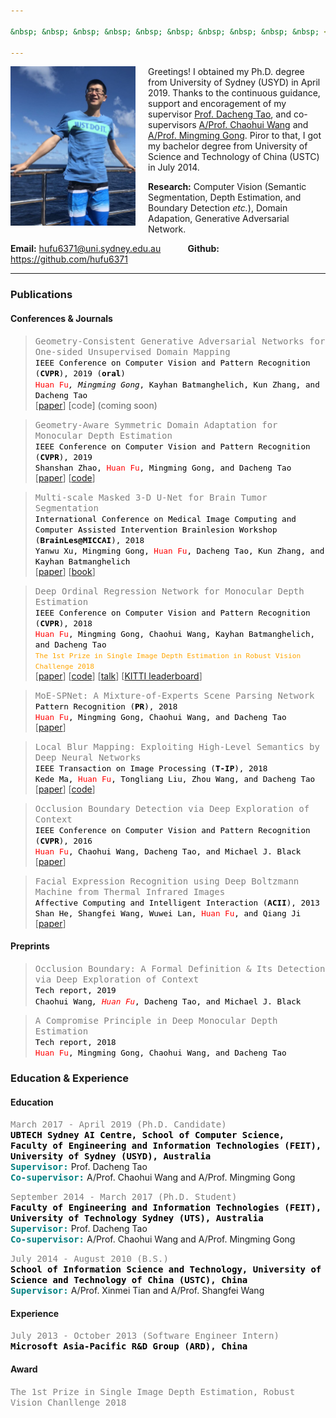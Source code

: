 ```yaml
---

&nbsp; &nbsp; &nbsp; &nbsp; &nbsp; &nbsp; &nbsp; &nbsp; &nbsp; &nbsp; <a href="#aboutme" style="color:coral; font-family:fantasy; font-size: 120%;">**About**</a> &nbsp; &nbsp; &nbsp; <a href="#publication" style="color:coral; font-family:fantasy; font-size: 120%;">**Publications**</a> &nbsp; &nbsp; &nbsp; <a href="#experience" style="color:coral; font-family:fantasy; font-size: 120%;">**Experience**</a> &nbsp; &nbsp; &nbsp; <a href="#award" style="color:coral; font-family:fantasy; font-size: 120%;">**Award**</a> &nbsp; &nbsp; &nbsp; CV       

---
```

<a name="aboutme"></a>
<img align="left" width="200" height="255" src="photo/huanfu_photo.JPG" style="padding-right: 20px">

Greetings! I obtained my Ph.D. degree from University of Sydney (USYD) in April 2019. Thanks to the continuous guidance, support and encoragement of my supervisor [Prof. Dacheng Tao](https://sydney.edu.au/engineering/people/dacheng.tao.php), and co-supervisors [A/Prof. Chaohui Wang](http://igm.univ-mlv.fr/~cwang/index.php) and [A/Prof. Mingming Gong](https://mgong2.github.io/). Piror to that, I got my bachelor degree from University of Science and Technology of China (USTC) in July 2014.

**Research:** Computer Vision (Semantic Segmentation, Depth Estimation, and Boundary Detection *etc.*), Domain Adapation, Generative Adversarial Network.

**Email:** hufu6371@uni.sydney.edu.au &nbsp; &nbsp; &nbsp; &nbsp; &nbsp; **Github:** <https://github.com/hufu6371>

---
<a name="publication"></a>
### Publications
#### Conferences & Journals
><tt style="color:grey; font-size: 100%;">Geometry-Consistent Generative Adversarial Networks for One-sided Unsupervised Domain Mapping</tt> <br/>
><tt style="color:black; font-size: 90%;">IEEE Conference on Computer Vision and Pattern Recognition (**CVPR**), 2019 (**oral**)</tt> <br/>
><tt style="color:red; font-size: 90%;">Huan Fu<sup>*</sup></tt><tt style="color:black; font-size: 90%;">, Mingming Gong<sup>*</sup>, Kayhan Batmanghelich, Kun Zhang, and Dacheng Tao</tt> <br/>
>\[[paper](https://arxiv.org/abs/1809.05852)\] \[code\] (coming soon) <br/>

><tt style="color:grey; font-size: 100%;">Geometry-Aware Symmetric Domain Adaptation for Monocular Depth Estimation</tt> <br/>
><tt style="color:black; font-size: 90%;">IEEE Conference on Computer Vision and Pattern Recognition (**CVPR**), 2019</tt> <br/>
><tt style="color:black; font-size: 90%;">Shanshan Zhao, </tt><tt style="color:red; font-size: 90%;">Huan Fu</tt><tt style="color:black; font-size: 90%;">, Mingming Gong, and Dacheng Tao</tt> <br/>
>\[[paper](https://arxiv.org/abs/1904.01870)\] \[[code](https://github.com/sshan-zhao/GASDA)\] <br/>

><tt style="color:grey; font-size: 100%;">Multi-scale Masked 3-D U-Net for Brain Tumor Segmentation</tt> <br/>
><tt style="color:black; font-size: 90%;">International Conference on Medical Image Computing and Computer Assisted Intervention Brainlesion Workshop (**BrainLes@MICCAI**), 2018</tt> <br/>
><tt style="color:black; font-size: 90%;">Yanwu Xu, Mingming Gong, </tt><tt style="color:red; font-size: 90%;">Huan Fu</tt><tt style="color:black; font-size: 90%;">, Dacheng Tao, Kun Zhang, and Kayhan Batmanghelich</tt> <br/>
>\[[paper](https://link.springer.com/chapter/10.1007/978-3-030-11726-9_20)\] \[[book](https://www.springer.com/gp/book/9783030117221)\]<br/>

><tt style="color:grey; font-size: 100%;">Deep Ordinal Regression Network for Monocular Depth Estimation</tt> <br/>
><tt style="color:black; font-size: 90%;">IEEE Conference on Computer Vision and Pattern Recognition (**CVPR**), 2018</tt> <br/>
><tt style="color:red; font-size: 90%;">Huan Fu</tt><tt style="color:black; font-size: 90%;">, Mingming Gong, Chaohui Wang, Kayhan Batmanghelich, and Dacheng Tao</tt> <br/>
<tt style="color:orange; font-size: 80%;">The 1st Prize in Single Image Depth Estimation in Robust Vision Challenge 2018</tt><br/>
>\[[paper](https://arxiv.org/abs/1806.02446)\] \[[code](https://github.com/hufu6371/DORN)\] \[[talk](https://www.youtube.com/watch?v=EbMGyJdw2R4)\] \[[KITTI leaderboard](http://www.cvlibs.net/datasets/kitti/eval_depth.php?benchmark=depth_prediction)\]<br/>

><tt style="color:grey; font-size: 100%;">MoE-SPNet: A Mixture-of-Experts Scene Parsing Network</tt> <br/>
><tt style="color:black; font-size: 90%;">Pattern Recognition (**PR**), 2018</tt> <br/>
><tt style="color:red; font-size: 90%;">Huan Fu</tt><tt style="color:black; font-size: 90%;">, Mingming Gong, Chaohui Wang, and Dacheng Tao</tt> <br/>
>\[[paper](https://arxiv.org/abs/1806.07049)\]<br/>

><tt style="color:grey; font-size: 100%;">Local Blur Mapping: Exploiting High-Level Semantics by Deep Neural Networks</tt> <br/>
><tt style="color:black; font-size: 90%;">IEEE Transaction on Image Processing (**T-IP**), 2018</tt> <br/>
><tt style="color:black; font-size: 90%;">Kede Ma, </tt><tt style="color:red; font-size: 90%;">Huan Fu</tt><tt style="color:black; font-size: 90%;">, Tongliang Liu, Zhou Wang, and Dacheng Tao</tt> <br/>
>\[[paper](https://arxiv.org/abs/1612.01227)\] \[[code](https://ece.uwaterloo.ca/~k29ma/)\]<br/>

><tt style="color:grey; font-size: 100%;">Occlusion Boundary Detection via Deep Exploration of Context</tt> <br/>
><tt style="color:black; font-size: 90%;">IEEE Conference on Computer Vision and Pattern Recognition (**CVPR**), 2016</tt> <br/>
><tt style="color:red; font-size: 90%;">Huan Fu</tt><tt style="color:black; font-size: 90%;">, Chaohui Wang, Dacheng Tao, and Michael J. Black</tt> <br/>
>\[[paper](http://files.is.tue.mpg.de/black/papers/FuCVPR2016.pdf)\]<br/>

><tt style="color:grey; font-size: 100%;">Facial Expression Recognition using Deep Boltzmann Machine from Thermal Infrared Images</tt> <br/>
><tt style="color:black; font-size: 90%;">Affective Computing and Intelligent Interaction (**ACII**), 2013</tt> <br/>
><tt style="color:black; font-size: 90%;">Shan He, Shangfei Wang, Wuwei Lan, </tt><tt style="color:red; font-size: 90%;">Huan Fu</tt><tt style="color:black; font-size: 90%;">, and Qiang Ji</tt> <br/>
>\[[paper](https://ieeexplore.ieee.org/document/6681437)\]<br/>

#### Preprints
><tt style="color:grey; font-size: 100%;">Occlusion Boundary: A Formal Definition & Its Detection via Deep Exploration of Context</tt> <br/>
><tt style="color:black; font-size: 90%;">Tech report, 2019</tt> <br/>
><tt style="color:black; font-size: 90%;">Chaohui Wang<sup>*</sup>, </tt><tt style="color:red; font-size: 90%;">Huan Fu<sup>*</sup></tt><tt style="color:black; font-size: 90%;">, Dacheng Tao, and Michael J. Black</tt> <br/>

><tt style="color:grey; font-size: 100%;">A Compromise Principle in Deep Monocular Depth Estimation</tt> <br/>
><tt style="color:black; font-size: 90%;">Tech report, 2018</tt> <br/>
><tt style="color:red; font-size: 90%;">Huan Fu</tt><tt style="color:black; font-size: 90%;">, Mingming Gong, Chaohui Wang, and Dacheng Tao</tt> <br/>

<a name="experience"></a>
### Education & Experience
#### Education
<tt style="color:grey; font-size: 100%;">March 2017 - April 2019 (Ph.D. Candidate)</tt> <br/>
<tt style="color:black; font-size: 100%;">**UBTECH Sydney AI Centre, School of Computer Science, Faculty of Engineering and Information Technologies (FEIT), University of Sydney (USYD), Australia**</tt> <br/>
<tt style="color:teal; font-size: 100%;">**Supervisor:**</tt> Prof. Dacheng Tao<br/> 
<tt style="color:teal; font-size: 100%;">**Co-supervisor:**</tt> A/Prof. Chaohui Wang and A/Prof. Mingming Gong<br/>

<tt style="color:grey; font-size: 100%;">September 2014 - March 2017 (Ph.D. Student)</tt> <br/>
<tt style="color:black; font-size: 100%;">**Faculty of Engineering and Information Technologies (FEIT), University of Technology Sydney (UTS), Australia**</tt> <br/>
<tt style="color:teal; font-size: 100%;">**Supervisor:**</tt> Prof. Dacheng Tao <br/> 
<tt style="color:teal; font-size: 100%;">**Co-supervisor:**</tt> A/Prof. Chaohui Wang and A/Prof. Mingming Gong<br/>

<tt style="color:grey; font-size: 100%;">July 2014 - August 2010 (B.S.) </tt> <br/>
<tt style="color:black; font-size: 100%;">**School of Information Science and Technology, University of Science and Technology of China (USTC), China**</tt> <br/>
<tt style="color:teal; font-size: 100%;">**Supervisor:**</tt> A/Prof. Xinmei Tian and A/Prof. Shangfei Wang <br/>

#### Experience
<tt style="color:grey; font-size: 100%;">July 2013 - October 2013 (Software Engineer Intern)</tt> <br/>
<tt style="color:black; font-size: 100%;">**Microsoft Asia-Pacific R&D Group (ARD), China**</tt> <br/>

<a name="award"></a>
#### Award
<tt style="color:grey; font-size: 100%;">The 1st Prize in Single Image Depth Estimation, Robust Vision Chanllenge 2018</tt> <br/>
